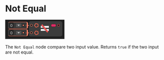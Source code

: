# Not Equal

![](../../images/node-reference/not-equal.png)

The `Not Equal` node compare two input value.
Returns `true` if the two input are not equal.